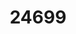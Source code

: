 ---
title: '24699'
categories:
  - PMA2
description: Make an informed decision relating to personal income and explain its impacts
pdf: 'https://www.nzqa.govt.nz/nqfdocs/units/pdf/24699.pdf'
level: '2'
credits: '2'
assessment: Internal
---
